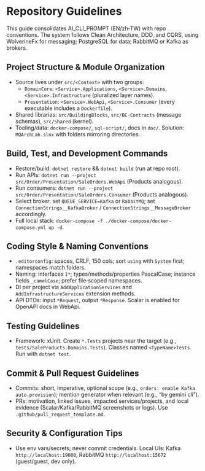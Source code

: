 # Repository Guidelines

This guide consolidates AI_CLI_PROMPT (EN/zh‑TW) with repo conventions. The system follows Clean Architecture, DDD, and CQRS, using WolverineFx for messaging; PostgreSQL for data; RabbitMQ or Kafka as brokers.

## Project Structure & Module Organization
- Source lives under `src/<Context>` with two groups:
  - `DomainCore`: `<Service>.Applications`, `<Service>.Domains`, `<Service>.Infrastructure` (pluralized layer names).
  - `Presentation`: `<Service>.WebApi`, `<Service>.Consumer` (every executable includes a `Dockerfile`).
- Shared libraries: `src/BuildingBlocks`, `src/BC-Contracts` (message schemas), `src/Shared` (kernel).
- Tooling/data: `docker-compose/`, `sql-script/`, docs in `doc/`. Solution: `MQArchLab.slnx` with folders mirroring directories.

## Build, Test, and Development Commands
- Restore/build: `dotnet restore` && `dotnet build` (run at repo root).
- Run APIs: `dotnet run --project src/Order/Presentation/SaleOrders.WebApi` (Products analogous).
- Run consumers: `dotnet run --project src/Order/Presentation/SaleOrders.Consumer` (Products analogous).
- Select broker: set `QUEUE_SERVICE=Kafka` or `RabbitMQ`; set `ConnectionStrings__KafkaBroker` / `ConnectionStrings__MessageBroker` accordingly.
- Full local stack: `docker-compose -f ./docker-compose/docker-compose.yml up -d`.

## Coding Style & Naming Conventions
- `.editorconfig`: spaces, CRLF, 150 cols; sort `using` with `System` first; namespaces match folders.
- Naming: interfaces `I*`; types/methods/properties PascalCase; instance fields `_camelCase`; prefer file‑scoped namespaces.
- DI per project via `AddApplicationServices` and `AddInfrastructureServices` extension methods.
- API DTOs: input `*Request`, output `*Response`. Scalar is enabled for OpenAPI docs in WebApi.

## Testing Guidelines
- Framework: xUnit. Create `*.Tests` projects near the target (e.g., `tests/SaleProducts.Domains.Tests`). Classes named `<TypeName>Tests`. Run with `dotnet test`.

## Commit & Pull Request Guidelines
- Commits: short, imperative, optional scope (e.g., `orders: enable Kafka auto-provision`); mention generator when relevant (e.g., “by gemini cli”).
- PRs: motivation, linked issues, impacted services/projects, and local evidence (Scalar/Kafka/RabbitMQ screenshots or logs). Use `.github/pull_request_template.md`.

## Security & Configuration Tips
- Use env vars/secrets; never commit credentials. Local UIs: Kafka `http://localhost:19000`, RabbitMQ `http://localhost:15672` (guest/guest, dev only).

